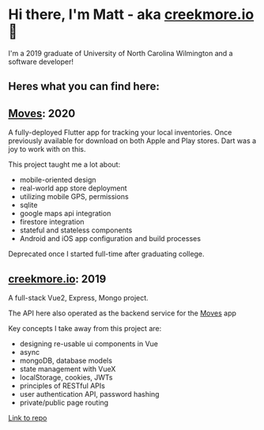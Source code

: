# Hi there, I'm Matt - aka [creekmore.io](https://creekmore.io) 👋

I'm a 2019 graduate of University of North Carolina Wilmington and a software developer!

## Heres what you can find here:

## [Moves](https://creekmore.io/#/moves): 2020

A fully-deployed Flutter app for tracking your local inventories.
Once previously available for download on both Apple and Play stores. Dart was a joy to work with on this.

This project taught me a lot about:

- mobile-oriented design
- real-world app store deployment
- utilizing mobile GPS, permissions
- sqlite
- google maps api integration
- firestore integration
- stateful and stateless components
- Android and iOS app configuration and build processes

Deprecated once I started full-time after graduating college.

## [creekmore.io](https://creekmore.io/#/): 2019

A full-stack Vue2, Express, Mongo project.

The API here also operated as the backend service for the [Moves](https://creekmore.io/#/moves) app

Key concepts I take away from this project are:

- designing re-usable ui components in Vue
- async
- mongoDB, database models
- state management with VueX
- localStorage, cookies, JWTs
- principles of RESTful APIs
- user authentication API, password hashing
- private/public page routing

[Link to repo](https://github.com/mcreekmore/app)
